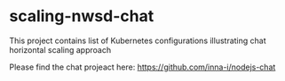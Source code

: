 # scaling-nwsd-chat
This project contains list of Kubernetes configurations illustrating chat horizontal scaling approach

Please find the chat projeact here: https://github.com/inna-i/nodejs-chat
